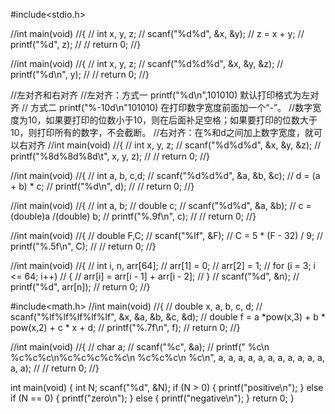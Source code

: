 #include<stdio.h>

//int main(void)
//{
//	int x, y, z;
//	scanf("%d%d", &x, &y);
//	z = x + y;
//	printf("%d", z);
//
//	return 0;
//}





//int main(void)
//{
//	int x, y, z;
//	scanf("%d%d%d", &x, &y, &z);
//	printf("%d\n", y);
//
//	return 0;
//}


//左对齐和右对齐
//左对齐：方式一  printf("%d\n",101010)  默认打印格式为左对齐
//        方式二  printf("%-10d\n"101010)  在打印数字宽度前面加一个“-”。
//数字宽度为10，如果要打印的位数小于10，则在后面补足空格；如果要打印的位数大于10，则打印所有的数字，不会截断。
//右对齐：在%和d之间加上数字宽度，就可以右对齐
//int main(void)
//{
//	int x, y, z;
//	scanf("%d%d%d", &x, &y, &z);
//	printf("%8d%8d%8d\t", x, y, z);
//
//	return 0;
//}







//int main(void)
//{
//	int a, b, c,d;
//	scanf("%d%d%d", &a, &b, &c);
//	d = (a + b) * c;
//	printf("%d\n", d);
//
//	return 0;
//}






//int main(void)
//{
//	int a, b;
//	double c;
//	scanf("%d%d", &a, &b);
//	c = (double)a /(double) b;
//	printf("%.9f\n", c);
//
//	return 0;
//}





//int main(void)
//{
//	double F,C;
//	scanf("%lf", &F);
//	C = 5 * (F - 32) / 9;
//	printf("%.5f\n", C);
//
//	return 0;
//}






//int main(void)
//{
//	int i, n, arr[64];
//	arr[1] = 0;
//	arr[2] = 1;
//	for (i = 3; i <= 64; i++)
//	{
//		arr[i] = arr[i - 1] + arr[i - 2];
//	}
//	scanf("%d", &n);
//	printf("%d", arr[n]);
//	return 0;
//}






#include<math.h>
//int main(void)
//{
//	double x, a, b, c, d;
//	scanf("%lf%lf%lf%lf%lf", &x, &a, &b, &c, &d);
//	double f = a *pow(x,3) + b * pow(x,2) + c * x + d;
//	printf("%.7f\n", f);
//	return 0;
//}





//int main(void)
//{
//	char a;
//	scanf("%c", &a);
//	printf("  %c\n %c%c%c\n%c%c%c%c%c\n %c%c%c\n  %c\n", a, a, a, a, a, a, a, a, a, a, a, a, a);
//
//	return 0;
//}






int main(void)
{
	int N;
	scanf("%d", &N);
	if (N > 0)
	{
		printf("positive\n");
	}
	else if (N == 0)
	{
		printf("zero\n");
	}
	else
	{
		printf("negative\n");
	}
	return 0;
}
